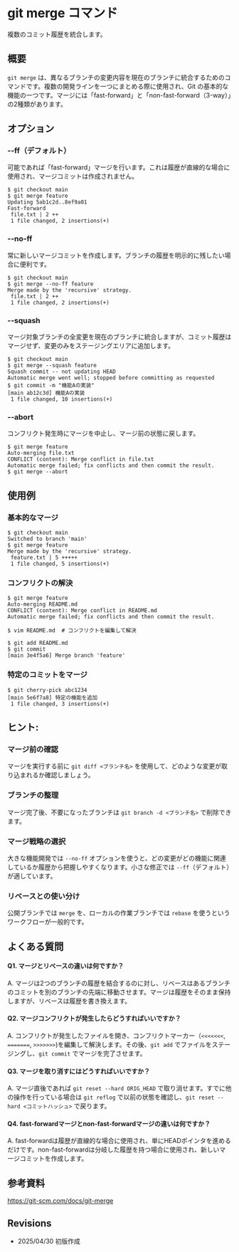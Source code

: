 # git merge コマンド

複数のコミット履歴を統合します。

## 概要

`git merge` は、異なるブランチの変更内容を現在のブランチに統合するためのコマンドです。複数の開発ラインを一つにまとめる際に使用され、Git の基本的な機能の一つです。マージには「fast-forward」と「non-fast-forward（3-way）」の2種類があります。

## オプション

### **--ff**（デフォルト）

可能であれば「fast-forward」マージを行います。これは履歴が直線的な場合に使用され、マージコミットは作成されません。

```console
$ git checkout main
$ git merge feature
Updating 5ab1c2d..8ef9a01
Fast-forward
 file.txt | 2 ++
 1 file changed, 2 insertions(+)
```

### **--no-ff**

常に新しいマージコミットを作成します。ブランチの履歴を明示的に残したい場合に便利です。

```console
$ git checkout main
$ git merge --no-ff feature
Merge made by the 'recursive' strategy.
 file.txt | 2 ++
 1 file changed, 2 insertions(+)
```

### **--squash**

マージ対象ブランチの全変更を現在のブランチに統合しますが、コミット履歴はマージせず、変更のみをステージングエリアに追加します。

```console
$ git checkout main
$ git merge --squash feature
Squash commit -- not updating HEAD
Automatic merge went well; stopped before committing as requested
$ git commit -m "機能Aの実装"
[main ab12c3d] 機能Aの実装
 1 file changed, 10 insertions(+)
```

### **--abort**

コンフリクト発生時にマージを中止し、マージ前の状態に戻します。

```console
$ git merge feature
Auto-merging file.txt
CONFLICT (content): Merge conflict in file.txt
Automatic merge failed; fix conflicts and then commit the result.
$ git merge --abort
```

## 使用例

### 基本的なマージ

```console
$ git checkout main
Switched to branch 'main'
$ git merge feature
Merge made by the 'recursive' strategy.
 feature.txt | 5 +++++
 1 file changed, 5 insertions(+)
```

### コンフリクトの解決

```console
$ git merge feature
Auto-merging README.md
CONFLICT (content): Merge conflict in README.md
Automatic merge failed; fix conflicts and then commit the result.

$ vim README.md  # コンフリクトを編集して解決

$ git add README.md
$ git commit
[main 3e4f5a6] Merge branch 'feature'
```

### 特定のコミットをマージ

```console
$ git cherry-pick abc1234
[main 5e6f7a8] 特定の機能を追加
 1 file changed, 3 insertions(+)
```

## ヒント:

### マージ前の確認

マージを実行する前に `git diff <ブランチ名>` を使用して、どのような変更が取り込まれるか確認しましょう。

### ブランチの整理

マージ完了後、不要になったブランチは `git branch -d <ブランチ名>` で削除できます。

### マージ戦略の選択

大きな機能開発では `--no-ff` オプションを使うと、どの変更がどの機能に関連しているか履歴から把握しやすくなります。小さな修正では `--ff`（デフォルト）が適しています。

### リベースとの使い分け

公開ブランチでは `merge` を、ローカルの作業ブランチでは `rebase` を使うというワークフローが一般的です。

## よくある質問

#### Q1. マージとリベースの違いは何ですか？
A. マージは2つのブランチの履歴を結合するのに対し、リベースはあるブランチのコミットを別のブランチの先端に移動させます。マージは履歴をそのまま保持しますが、リベースは履歴を書き換えます。

#### Q2. マージコンフリクトが発生したらどうすればいいですか？
A. コンフリクトが発生したファイルを開き、コンフリクトマーカー（`<<<<<<<`, `=======`, `>>>>>>>`)を編集して解決します。その後、`git add` でファイルをステージングし、`git commit` でマージを完了させます。

#### Q3. マージを取り消すにはどうすればいいですか？
A. マージ直後であれば `git reset --hard ORIG_HEAD` で取り消せます。すでに他の操作を行っている場合は `git reflog` で以前の状態を確認し、`git reset --hard <コミットハッシュ>` で戻ります。

#### Q4. fast-forwardマージとnon-fast-forwardマージの違いは何ですか？
A. fast-forwardは履歴が直線的な場合に使用され、単にHEADポインタを進めるだけです。non-fast-forwardは分岐した履歴を持つ場合に使用され、新しいマージコミットを作成します。

## 参考資料

https://git-scm.com/docs/git-merge

## Revisions

- 2025/04/30 初版作成